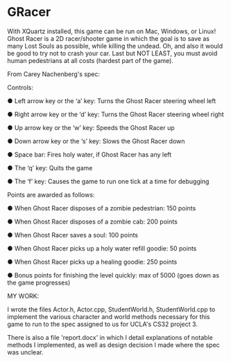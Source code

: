 # GRacer

With XQuartz installed, this game can be run on Mac, Windows, or Linux! Ghost Racer is a 2D racer/shooter game in which the goal is to save as many Lost Souls as possible, while killing the undead. Oh, and also it would be good to try not to crash your car. Last but NOT LEAST, you must avoid human pedestrians at all costs (hardest part of the game). 

From Carey Nachenberg's spec:

Controls:

● Left arrow key or the ‘a’ key: Turns the Ghost Racer steering wheel left

● Right arrow key or the ‘d’ key: Turns the Ghost Racer steering wheel right

● Up arrow key or the ‘w’ key: Speeds the Ghost Racer up

● Down arrow key or the ‘s’ key: Slows the Ghost Racer down

● Space bar: Fires holy water, if Ghost Racer has any left

● The ‘q’ key: Quits the game

● The ‘f’ key: Causes the game to run one tick at a time for debugging


Points are awarded as follows:

● When Ghost Racer disposes of a zombie pedestrian: 150 points

● When Ghost Racer disposes of a zombie cab: 200 points

● When Ghost Racer saves a soul: 100 points

● When Ghost Racer picks up a holy water refill goodie: 50 points

● When Ghost Racer picks up a healing goodie: 250 points

● Bonus points for finishing the level quickly: max of 5000 (goes down as the game
progresses)


MY WORK: 

I wrote the files Actor.h, Actor.cpp, StudentWorld.h, StudentWorld.cpp to implement the various character and world methods necessary for this game to run to the spec assigned to us for UCLA's CS32 project 3. 

There is also a file 'report.docx' in which I detail explanations of notable methods I implemented, as well as design decision I made where the spec was unclear. 
